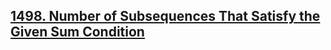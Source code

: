 ## [1498. Number of Subsequences That Satisfy the Given Sum Condition](https://leetcode.com/problems/number-of-subsequences-that-satisfy-the-given-sum-condition/)
